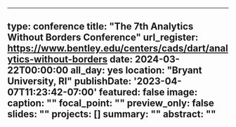 
---
type: conference
title: "The 7th Analytics Without Borders Conference"
url_register: https://www.bentley.edu/centers/cads/dart/analytics-without-borders
date: 2024-03-22T00:00:00
all_day: yes
location: "Bryant University, RI"
publishDate: '2023-04-07T11:23:42-07:00'
featured: false
image:
  caption: ""
  focal_point: ""
  preview_only: false
slides: ""
projects: []
summary: ""
abstract: ""
---
